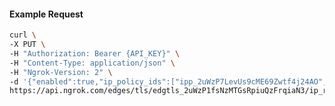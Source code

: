 <!-- Code generated for API Clients. DO NOT EDIT. -->

#### Example Request

```bash
curl \
-X PUT \
-H "Authorization: Bearer {API_KEY}" \
-H "Content-Type: application/json" \
-H "Ngrok-Version: 2" \
-d '{"enabled":true,"ip_policy_ids":["ipp_2uWzP7LevUs9cME69Zwtf4j24AO","ipp_2uWzP0WtXzp13n1Rn2bPlxn4209"]}' \
https://api.ngrok.com/edges/tls/edgtls_2uWzP1fsNzMTGsRpiuQzFrqiaN3/ip_restriction
```
